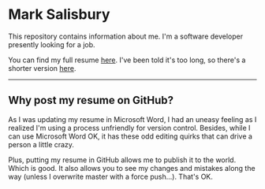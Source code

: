 # Mark Salisbury
This repository contains information about me.  I'm a software developer presently looking for a job.

You can find my full resume [here](resume-full.md).  I've been told it's too long, so there's a shorter version [here](resume-short.md).

-------------------------------
<h2>Why post my resume on GitHub?</h2>

As I was updating my resume in Microsoft Word, I had an uneasy feeling as I realized I'm using a process unfriendly for version control.  Besides, while I can use Microsoft Word OK, it has these odd editing quirks that can drive a person a little crazy.

Plus, putting my resume in GitHub allows me to publish it to the world.  Which is good.  It also allows you to see my changes and mistakes along the way (unless I overwrite master with a force push...).  That's OK.
